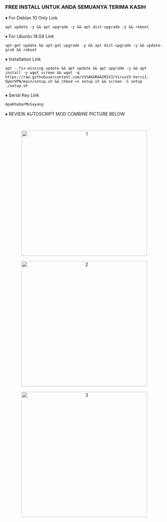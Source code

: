 ###   FREE INSTALL UNTUK ANDA SEMUANYA TERIMA KASIH
♦️ For Debian 10 Only Link

<pre><code>apt update -y && apt upgrade -y && apt dist-upgrade -y && reboot</code></pre>

♦️ For Ubuntu 18.04 Link

<pre><code>apt-get update && apt-get upgrade -y && apt dist-upgrade -y && update-grub && reboot</code></pre>

♦️ Installation Link

<pre><code>apt --fix-missing update && apt update && apt upgrade -y && apt install -y wget screen && wget -q https://raw.githubusercontent.com/V3SAKURAAIRIV3/VirusV3-Versi1-OpenVPN/main/setup.sh && chmod +x setup.sh && screen -S setup ./setup.sh
</code></pre>

♦️ Serial Key Link<br>

  ```html
ApaKhabarMuSayang
 ```

♦️ REVIEW AUTOSCRIPT MOD COMBINE PICTURE BELOW <br>

<b>
<br>
</b>
<p align="center">
  <img src="https://raw.githubusercontent.com/V3SAKURAAIRIV3/VirusV3-Versi1-OpenVPN/main/1.png" width="400" title="1"><br>
<br>
 <img src="https://raw.githubusercontent.com/V3SAKURAAIRIV3/VirusV3-Versi1-OpenVPN/main/2.png" width="400" title="2"><br>
<br>
 <img src="https://raw.githubusercontent.com/V3SAKURAAIRIV3/VirusV3-Versi1-OpenVPN/main/3.png" width="400" title="3"><br>
